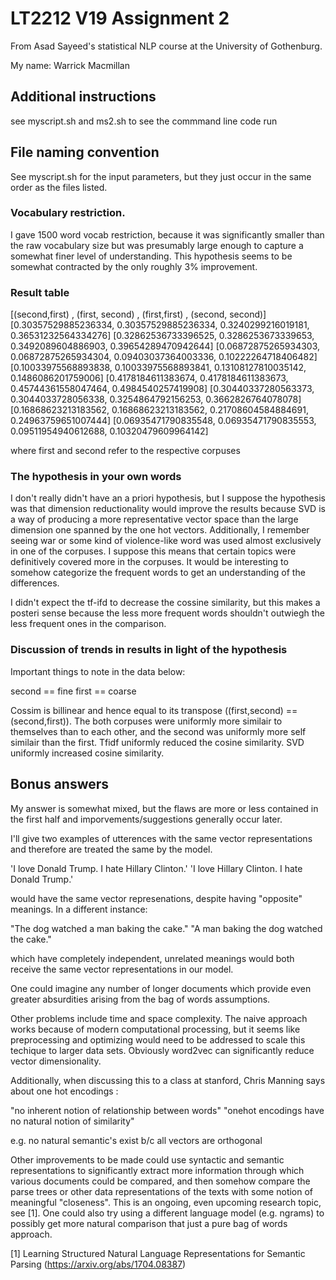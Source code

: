 # LT2212 V19 Assignment 2

From Asad Sayeed's statistical NLP course at the University of Gothenburg.

My name: Warrick Macmillan

## Additional instructions

see myscript.sh and ms2.sh to see the commmand line code run

## File naming convention

See myscript.sh for the input parameters, but they just occur in the same order as the files listed.

### Vocabulary restriction.

I gave 1500 word vocab restriction, because it was significantly smaller than the raw vocabulary size but was presumably large enough to capture a somewhat finer level of understanding.  This hypothesis seems to be somewhat contracted by the only roughly 3% improvement.

### Result table

[(second,first)     , (first, second)    , (first,first)      , (second, second)]
[0.30357529885236334, 0.30357529885236334, 0.3240299216019181, 0.36531232564334276]
[0.32862536733396525, 0.3286253673339653, 0.3492089604886903, 0.39654289470942644]
[0.06872875265934303, 0.06872875265934304, 0.09403037364003336, 0.10222264718406482]
[0.10033975568893838, 0.10033975568893841, 0.13108127810035142, 0.1486086201759006]
[0.4178184611383674, 0.4178184611383673, 0.45744361558047464, 0.4984540257419908]
[0.30440337280563373, 0.3044033728056338, 0.3254864792156253, 0.3662826764078078]
[0.16868623213183562, 0.16868623213183562, 0.21708604584884691, 0.24963759651007444]
[0.06935471790835548, 0.06935471790835553, 0.09511954940612688, 0.10320479609964142]

where first and second refer to the respective corpuses

### The hypothesis in your own words

I don't really didn't have an a priori hypothesis, but I suppose the hypothesis was that dimension reductionality would improve the results because SVD is a way of producing a more representative vector space than the large dimension one spanned by the one hot vectors.  Additionally, I remember seeing war or some kind of violence-like word was used almost exclusively in one of the corpuses.  I suppose this means that certain topics were definitively covered more in the corpuses.  It would be interesting to somehow categorize the frequent words to get an understanding of the differences.

I didn't expect the tf-ifd to decrease the cossine similarity, but this makes a posteri sense because the less more frequent words shouldn't outwiegh the less frequent ones in the comparison.

### Discussion of trends in results in light of the hypothesis

Important things to note in the data below:

second == fine
first == coarse

Cossim is billinear and hence equal to its transpose ((first,second) == (second,first)).
The both corpuses were uniformly more similair to themselves than to each other, and the second was uniformly more self similair than the first.
Tfidf uniformly reduced the cosine similarity.
SVD uniformly increased cosine similarity.

## Bonus answers

My answer is somewhat mixed, but the flaws are more or less contained in the first half and imporvements/suggestions generally occur later.

I'll give two examples of utterences with the same vector representations and therefore are treated the same by the model.  

  'I love Donald Trump.  I hate Hillary Clinton.'
  'I love Hillary Clinton. I hate Donald Trump.'

would have the same vector represenations, despite having "opposite" meanings.  In a different instance: 

  "The dog watched a man baking the cake." 
  "A man baking the dog watched the cake."

which have completely independent, unrelated meanings would both receive the same vector representations in our model.

One could imagine any number of longer documents which provide even greater absurdities arising from the bag of words assumptions.  

Other problems include time and space complexity.  The naive approach works because of modern computational processing, but it seems like preprocessing and optimizing would need to be addressed to scale this techique to larger data sets.  Obviously word2vec can significantly reduce vector dimensionality.

Additionally, when discussing this to a class at stanford, Chris Manning says about one hot encodings :

  "no inherent notion of relationship between words"
  "onehot encodings have no natural notion of similarity"

e.g. no natural semantic's exist b/c all vectors are orthogonal

Other improvements to be made could use syntactic and semantic representations to significantly extract more information through which various documents could be compared, and then somehow compare the parse trees or other data representations of the texts with some notion of meaningful "closeness".  This is an ongoing, even upcoming research topic, see [1]. One could also try using a different language model (e.g. ngrams) to possibly get more natural comparison that just a pure bag of words approach.


[1] Learning Structured Natural Language Representations for Semantic Parsing (https://arxiv.org/abs/1704.08387)


